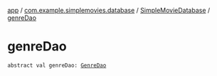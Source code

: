 [app](../../index.md) / [com.example.simplemovies.database](../index.md) / [SimpleMovieDatabase](index.md) / [genreDao](./genre-dao.md)

# genreDao

`abstract val genreDao: `[`GenreDao`](../-genre-dao/index.md)